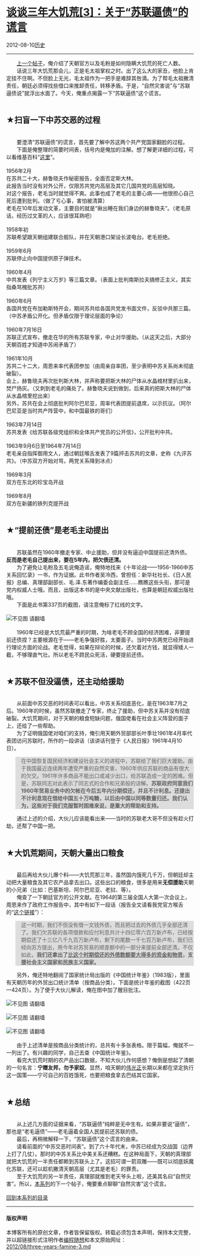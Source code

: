 <!DOCTYPE html>
<html xmlns="http://www.w3.org/1999/xhtml" xml:lang="zh-CN">
<head>
<meta http-equiv="Content-Type" content="text/html; charset=utf-8" />
<meta name="generator" content="Python script by program.think@gmail.com" />
<meta name="provider" content="program-think.blogspot.com" />
<link type="text/css" rel="stylesheet" href="../../css/program-think.css" />
<title>谈谈三年大饥荒[3]：关于“苏联逼债”的谎言 - 编程随想的博客</title>
</head>
<body>
<div id="main" style="width:100%;">
<h1><a href="../../index.md" title="回到首页">谈谈三年大饥荒[3]：关于“苏联逼债”的谎言</a></h1>
<div class="post-info"><span class="date-header">2012-08-10</span><a href="../../tags/E58E86E58FB2.md" class="tag">历史</a> </div>
<hr>
<div class="post">
&#12288;&#12288;<a href="../../2012/05/three-years-famine-2.md">上一个帖子</a>，俺介绍了天朝官方以及毛粉是如何隐瞒大饥荒的死亡人数。<br />&#12288;&#12288;话说三年大饥荒那会儿，正是毛太祖掌权之时。出了这么大的家丑，他脸上肯定挂不住啊。不但脸上无光，毛太祖作为一把手是难辞其咎滴。为了帮毛太祖撇清责任，朝廷必须得找些借口来推卸责任，转移矛盾。于是，“自然灾害说”与“苏联逼债说”就浮出水面了。今天，俺重点揭露一下“苏联逼债”这个谎言。<a name='more'></a><!--program-think--><br /><br /><h2>★扫盲一下中苏交恶的过程</h2><br />&#12288;&#12288;要澄清“苏联逼债”的谎言，首先要了解中苏这两个共产党国家翻脸的过程。<br />&#12288;&#12288;下面是俺整理的简要时间表，括号内是俺加的注解。想了解更详细的过程，可以看维基百科“<a href="http://zh.wikipedia.org/zh-cn/%E4%B8%AD%E8%8B%8F%E4%BA%A4%E6%81%B6" target="_blank" rel="nofollow">这里</a>”。<br /><br />1956年2月<br />在苏共二十大，赫鲁晓夫作秘密报告，全面否定斯大林。<br />此报告当时没有对外公开，仅限苏共党内高层及其它几国共党的高层知晓。<br />对这个报告，老毛当时就觉得不爽。此事也成了老毛的主要心病——他很担心自己死后遭到批判。（做了亏心事，害怕被清算）<br />老毛在10年后发动文革，主要目的就是“揪出睡在我们身边的赫鲁晓夫”。（老毛原话，经历过文革的人，应该很耳熟吧）<br /><br />1958年初<br />苏联希望跟天朝组建联合舰队，并在天朝港口架设长波电台。老毛拒绝。<br /><br />1959年6月<br />苏联停止向中国提供原子弹技术。<br /><br />1960年4月<br />中共发表《列宁主义万岁》等三篇文章。（表面上批判南斯拉夫搞修正主义，其实指桑骂槐批苏共）<br /><br />1960年6月<br />各国共党在布加勒斯特开会，期间苏共给各国共党发书面文件，反驳中共那三篇。（中苏矛盾公开化。但矛盾仅限于理论层面的争论）<br /><br />1960年7月16日<br />苏联正式宣布，撤走在华的所有苏联专家，中止对华援助。（从这天之后，大部分天朝百姓才知道中苏闹矛盾了）<br /><br />1961年10月<br />苏共二十二大，周恩来率代表团参加（由周亲自率团，至少表明中苏关系尚未彻底破裂）。<br />会上，赫鲁晓夫再次批判斯大林，并声称要把斯大林的尸体从水晶棺材里扒出来，焚尸扬灰。（又刺到老毛的痛处了。赫鲁晓夫说到做到，后来真的把斯大林的尸体从水晶棺里挖出来）<br />另外，苏共在会上彻底批判阿尔巴尼亚，周率代表团提前退席，以示抗议。（阿尔巴尼亚是当时共产阵营中，和中国最铁的哥们）<br /><br />1963年7月14日<br />苏共发表《给苏联各级党组织和全体共产党员的公开信》，公开批判中共。<br /><br />1963年9月6日至1964年7月14日<br />老毛亲自指挥御用文人，通过朝廷喉舌发表了9篇抨击苏共的文章，史称《九评苏共》。（中苏双方开始对骂，两党关系降到冰点）<br /><br />1969年3月<br />双方在东北的珍宝岛开战<br /><br />1969年8月<br />双方在新疆的铁列克提开战<br /><br /><h2>★“提前还债”是老毛主动提出</h2><br />&#12288;&#12288;苏联虽然在1960年撤走专家、中止援助，但并没有逼迫中国提前还清外债。<b>反而是老毛自己提出来，要在5年内，把欠债还清。</b><br />&#12288;&#12288;为了避免让毛粉及五毛说俺造谣，俺特地找来《十年论战——1956-1966中苏关系回忆录》一书，作为证据。此书作者吴冷西，曾担任：新华社社长、《日人民报》总编、真理部副部长、毛.泽.东著作编委会副主任......瞧瞧这些头衔，那可是党内权威人士哦。而且，出版这本书的是中央文献出版社，也算是朝廷权威出版社哦。<br />&#12288;&#12288;下面是此书第337页的截图，请注意俺标了红线的文字。<br /><br /><img src="../../images/2012/08/3vmV9A_kbCVZXz-psB_Ejy-mo7Z7lREIBrRK65vQLgHFqMav3iSpuyh0VohWs_eHL4AN_8aHOTNib0WFxaCOzmrOEOU-XsNGsdgnZkWOx3oxpCfHpnw" alt="不见图 请翻墙"><br /><br />&#12288;&#12288;1960年已经是大饥荒最严重的时期，为啥老毛不顾全国的经济困难，非要提前还债捏？主要根源在于——老毛争强好胜，太要面子。当时中苏两党已经开始进行理论方面的论战。老毛觉得，如果在辩论的时候，还欠着对方钱，就显得矮人一截，不够理直气壮。所以老毛不顾民众死活，硬要提前还债。<br /><br /><h2>★苏联不但没逼债，还主动给援助</h2><br />&#12288;&#12288;从前面中苏交恶的时间表可以看出，中苏关系彻底恶化，是在1963年7月之后。1960年的时候，虽然苏联撤走了专家，终止了援助，但中苏关系并没有彻底破裂。大饥荒期间，对于天朝的粮食短缺问题，俄国佬看在社会主义阵营的面子上，还给了一些帮助。<br />&#12288;&#12288;为了证明俄国佬对咱们的支持，俺引用天朝外贸部部长叶季壮1961年4月率代表团访问苏联时，所作的一段讲话（该讲话刊登于《人民日报》1961年4月10日）。<br /><blockquote style="background-color:#DDD;">在中国恢复国民经济和建设社会主义的进程中，苏联给了我们巨大援助。由于我国最近连续两年遭受严重的自然灾害，1960年供应苏联的商品有很大的欠交。1961年许多商品不能出口或减少出口，给苏联造成一定的困难。但是，苏联同志对此表示了同志式的合作和兄弟般的谅解。<b>苏联政府同意我们1960年贸易业务中的欠帐在今后五年内分期偿还，并且不计利息。还提出不计利息现在借给中国五十万吨糖，以后由中国以同等数量归还。我们认为，这些对于我们克服暂时困难来说，是重大的帮助和支持。</b></blockquote>&#12288;&#12288;通过上述的介绍，大伙儿应该能看出来——当时的苏联老大哥不但没有趁火打劫，还帮了中国一把。<br /><br /><h2>★大饥荒期间，天朝大量出口粮食</h2><br />&#12288;&#12288;最后再给大伙儿爆个料——大饥荒那三年，虽然国内饿死几千万，但朝廷却主动把大量粮食及其它农产品拿去出口。这些出口的粮食，很多是用来<b>无偿援助</b>天朝的小兄弟（比如：巴基斯坦、阿尔巴尼亚、老挝、等）。<br />&#12288;&#12288;俺查了一下朝廷官方的公开文献。在1964的第三届全国人大第一次会议上，周恩来作了政府工作报告中，其中有如下一段话（报告全文请看我党官方喉舌的“<a href="http://news.xinhuanet.com/ziliao/2004-10/15/content_2093452.htm" target="_blank" rel="nofollow">这个链接</a>”）：<br /><blockquote style="background-color:#DDD;">这一时期，我们不但没有借一文钱外债，而且把过去的外债几乎全部还清了。我们欠苏联的各项借款和应付利息共计十四亿零六百万新卢布，已经按期偿还了十三亿八千九百万新卢布，剩下的尾数一千七百万新卢布，我们已经向苏方提出，用今年对苏贸易的顺差额中的一部分来提前全部还清。不仅如此，<b>我们还拿出了<u>比这个时期偿还的外债数额要大得多的资金和物资</u>，支援社会主义国家和民族主义国家。</b></blockquote>&#12288;&#12288;另外，俺还特地翻阅了国家统计局出版的《中国统计年鉴》（1983版），里面有天朝历年的外贸出口统计清单（按商品分类）。下面是统计年鉴的截图（422页—424页）。为了便于大伙儿解读，俺在图中加了醒目批注。<br /><br /><img src="../../images/2012/08/r8sidyG4TIavpzR_JO5IT72huzSHSbGWravgrXW1JvjZ7M6l_PuYakKKbwrE3JAiD7s7SG02PqygP0c5rI_1g2j_wPLhpXOUA00VADAnLc9ztrnxcp4" alt="不见图 请翻墙"><br /><br /><img src="../../images/2012/08/76stLocQTc8TIkKhsu1BPOLjrQ65lr0a-1jLO0oQ1wTrl9y2X5an_WZkc_lShaTm4Z3QriigwK8GNmU9NnzXxEFV_QyJJxtToEywVrji7QDjrsnXrQ" alt="不见图 请翻墙"><br /><br /><img src="../../images/2012/08/SlyKoWjh7RvJGK7O0gVAnu6I9Skd_Hjq_ozV51AanlVZs8hs8Q0C0XstNNBj0CF5XbRvmJP_HQIAxo1ipW-Gyd5UYJBpAv7jp7JwTPtk5RZhF_AA0w" alt="不见图 请翻墙"><br /><br />&#12288;&#12288;由于上述清单是按商品分类统计的，总共有十多张表格。限于篇幅，俺就不一一列出了。有兴趣的同学，自己去查《中国统计年鉴》。<br />&#12288;&#12288;看完大饥荒时期的农产品出口数据，不知大伙儿作何感想？俺倒是想起了清朝的一句名言：<b>宁赠友邦，勿予家奴</b>。显然，咱天朝的<a href="http://zh.wikipedia.org/wiki/%E5%AF%B9%E4%B8%AD%E5%9B%BD%E5%85%B1%E4%BA%A7%E5%85%9A%E7%9A%84%E8%B4%AC%E7%A7%B0" target="_blank" rel="nofollow">伟光正</a>长期以来都在坚定执行这一国策——宁可自己的百姓饿死，也要把粮食拿去巴结其它国家。<br /><br /><h2>★总结</h2><br />&#12288;&#12288;从上述几方面的证据来看，“苏联逼债”纯粹是无中生有。如果非要说“逼债”，那也是“老毛逼债”——老毛逼着全国人民提前还苏联的债。<br />&#12288;&#12288;最后，再稍微解释一下，“苏联逼债”这个谎言的由来。<br />&#12288;&#12288;请看前面的“中苏交恶时间表”。到了六十年代末，中苏已经成为交战国（边界上打了几仗）。那时的中苏关系比中美关系还糟糕。在这种局面下，天朝的真理部就把大饥荒的一半责任都赖到苏联头上了。这招可谓一箭双雕——既可以彻底妖魔化苏联，还可以趁机撇清天朝高层（尤其是老毛）的罪责。<br />&#12288;&#12288;至于大饥荒的另一半责任，真理部就推到老天爷头上啦，还美其名曰“自然灾害”。所以，<a href="../../2012/05/three-years-famine-0.md#index">本系列</a>的下一个帖子，俺要重点聊聊“自然灾害”这个谎言。<br /><br /><a href="../../2012/05/three-years-famine-0.md#index">回到本系列的目录</a><div class="blogger-post-footer">
</div>
<hr>
<div class="copyright">
<h4>版权声明</h4>
本博客所有的原创文章，作者皆保留版权。转载必须包含本声明，保持本文完整，并以超链接形式注明作者<a href="mailto:program.think@gmail.com">编程随想</a>和本文原始网址：<br>
<a href="2012/08/three-years-famine-3.md">2012/08/three-years-famine-3.md</a>
</div>
</div>
</body>
</html>
